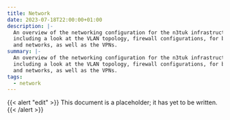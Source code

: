 ```yaml
---
title: Network
date: 2023-07-18T22:00:00+01:00
description: |-
  An overview of the networking configuration for the n3tuk infrastruction,
  including a look at the VLAN topology, firewall configurations, for both hosts
  and networks, as well as the VPNs.
summary: |-
  An overview of the networking configuration for the n3tuk infrastruction,
  including a look at the VLAN topology, firewall configurations, for both hosts
  and networks, as well as the VPNs.
tags:
  - network
---
```

{{< alert "edit" >}}
This document is a placeholder; it has yet to be written.
{{< /alert >}}

